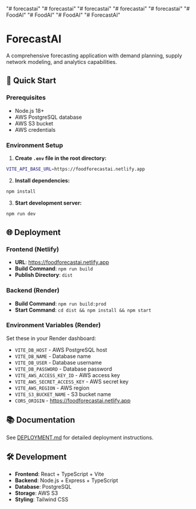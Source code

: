"# forecastai" 
"# forecastai" 
"# forecastai" 
"# forecastai" 
"# forecastai" 
"# FoodAI" 
"# FoodAI" 
"# FoodAI" 
"# ForecastAI" 

# ForecastAI

A comprehensive forecasting application with demand planning, supply network modeling, and analytics capabilities.

## 🚀 Quick Start

### Prerequisites
- Node.js 18+
- AWS PostgreSQL database
- AWS S3 bucket
- AWS credentials

### Environment Setup

1. **Create `.env` file in the root directory:**
```bash
VITE_API_BASE_URL=https://foodforecastai.netlify.app
```

2. **Install dependencies:**
```bash
npm install
```

3. **Start development server:**
```bash
npm run dev
```

## 🌐 Deployment

### Frontend (Netlify)
- **URL**: https://foodforecastai.netlify.app
- **Build Command**: `npm run build`
- **Publish Directory**: `dist`

### Backend (Render)
- **Build Command**: `npm run build:prod`
- **Start Command**: `cd dist && npm install && npm start`

### Environment Variables (Render)
Set these in your Render dashboard:
- `VITE_DB_HOST` - AWS PostgreSQL host
- `VITE_DB_NAME` - Database name
- `VITE_DB_USER` - Database username
- `VITE_DB_PASSWORD` - Database password
- `VITE_AWS_ACCESS_KEY_ID` - AWS access key
- `VITE_AWS_SECRET_ACCESS_KEY` - AWS secret key
- `VITE_AWS_REGION` - AWS region
- `VITE_S3_BUCKET_NAME` - S3 bucket name
- `CORS_ORIGIN` - https://foodforecastai.netlify.app

## 📚 Documentation

See [DEPLOYMENT.md](./DEPLOYMENT.md) for detailed deployment instructions.

## 🛠️ Development

- **Frontend**: React + TypeScript + Vite
- **Backend**: Node.js + Express + TypeScript
- **Database**: PostgreSQL
- **Storage**: AWS S3
- **Styling**: Tailwind CSS
